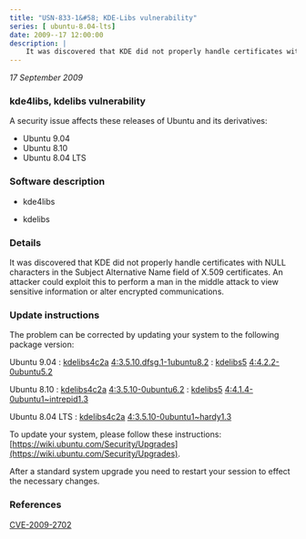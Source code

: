 ```yaml
---
title: "USN-833-1&#58; KDE-Libs vulnerability"
series: [ ubuntu-8.04-lts]
date: 2009--17 12:00:00
description: |
    It was discovered that KDE did not properly handle certificates with NULL characters in the Subject Alternative Name field of X.509 certificates. An attacker could exploit this to perform a man in the middle attack to view sensitive information or alter encrypted communications. 
--- 
```

 
 

*17 September 2009*

### kde4libs, kdelibs vulnerability

A security issue affects these releases of Ubuntu and its derivatives:

* Ubuntu 9.04
* Ubuntu 8.10
* Ubuntu 8.04 LTS

### Software description

* kde4libs 

* kdelibs 

### Details

It was discovered that KDE did not properly handle certificates with NULL characters in the Subject Alternative Name field of X.509 certificates. An attacker could exploit this to perform a man in the middle attack to view sensitive information or alter encrypted communications. 

### Update instructions

The problem can be corrected by updating your system to the following package version:

Ubuntu 9.04
 : [kdelibs4c2a](https://launchpad.net/ubuntu/+source/kdelibs) <span> [4:3.5.10.dfsg.1-1ubuntu8.2](https://launchpad.net/ubuntu/+source/kdelibs/4:3.5.10.dfsg.1-1ubuntu8.2) </span> 
 : [kdelibs5](https://launchpad.net/ubuntu/+source/kde4libs) <span> [4:4.2.2-0ubuntu5.2](https://launchpad.net/ubuntu/+source/kde4libs/4:4.2.2-0ubuntu5.2) </span> 

Ubuntu 8.10
 : [kdelibs4c2a](https://launchpad.net/ubuntu/+source/kdelibs) <span> [4:3.5.10-0ubuntu6.2](https://launchpad.net/ubuntu/+source/kdelibs/4:3.5.10-0ubuntu6.2) </span> 
 : [kdelibs5](https://launchpad.net/ubuntu/+source/kde4libs) <span> [4:4.1.4-0ubuntu1~intrepid1.3](https://launchpad.net/ubuntu/+source/kde4libs/4:4.1.4-0ubuntu1~intrepid1.3) </span> 

Ubuntu 8.04 LTS
 : [kdelibs4c2a](https://launchpad.net/ubuntu/+source/kdelibs) <span> [4:3.5.10-0ubuntu1~hardy1.3](https://launchpad.net/ubuntu/+source/kdelibs/4:3.5.10-0ubuntu1~hardy1.3) </span> 

To update your system, please follow these instructions: [https://wiki.ubuntu.com/Security/Upgrades](https://wiki.ubuntu.com/Security/Upgrades).

After a standard system upgrade you need to restart your session to effect the necessary changes. 

### References

 
 [CVE-2009-2702](http://people.ubuntu.com/~ubuntu-security/cve/CVE-2009-2702)
 

